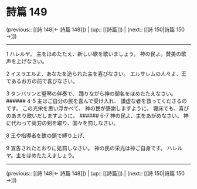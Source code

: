 # 詩篇 149

(previous:: [[詩 148|← 詩篇 148]]) | (up:: [[詩篇]]) | (next:: [[詩 150|詩篇 150 →]])

***


1 ハレルヤ。 主をほめたたえ、新しい歌を歌いましょう。 神の民よ。賛美の歌声を上げなさい。 

2 イスラエルよ、あなたを造られた主を喜びなさい。 エルサレムの人々よ、王であるお方の前で喜びなさい。 

3 タンバリンと竪琴の伴奏で、 踊りながら神の御名をほめたたえなさい。 ###### 4-5 主はご自分の民を喜んで受け入れ、 謙虚な者を救ってくださるのです。 この光栄を思い浮かべて、 神の民が感謝しますように。 寝床でも、喜びのあまり歌いだしますように。 ###### 6-7 神の民よ、主をあがめなさい。 神に代わって両刃の剣を取り、国々を罰しなさい。 

8 王や指導者を鉄の鎖で縛り上げ、 

9 宣告されたとおりに処罰しなさい。 神の民の栄光は神ご自身です。 ハレルヤ。主をほめたたえましょう。

***

(previous:: [[詩 148|← 詩篇 148]]) | (up:: [[詩篇]]) | (next:: [[詩 150|詩篇 150 →]])
